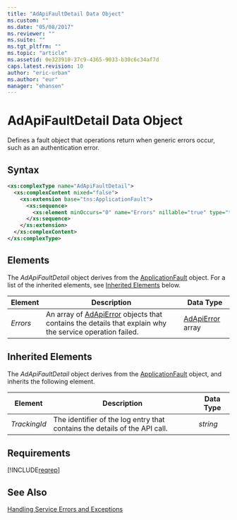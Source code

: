 ```yaml
---
title: "AdApiFaultDetail Data Object"
ms.custom: ""
ms.date: "05/08/2017"
ms.reviewer: ""
ms.suite: ""
ms.tgt_pltfrm: ""
ms.topic: "article"
ms.assetid: 0e323910-37c9-4365-9033-b30c6c34af7d
caps.latest.revision: 10
author: "eric-urban"
ms.author: "eur"
manager: "ehansen"
---
```

# AdApiFaultDetail Data Object
Defines a fault object that operations return when generic errors occur, such as an authentication error.

## Syntax

```xml
<xs:complexType name="AdApiFaultDetail">
  <xs:complexContent mixed="false">
    <xs:extension base="tns:ApplicationFault">
      <xs:sequence>
        <xs:element minOccurs="0" name="Errors" nillable="true" type="tns:ArrayOfAdApiError" />
      </xs:sequence>
    </xs:extension>
  </xs:complexContent>
</xs:complexType>
```

## <a name="Elements"></a>Elements
The *AdApiFaultDetail* object derives from the [ApplicationFault](../reporting-api/applicationfault-data-object.md) object. For a list of the inherited elements, see [Inherited Elements](#InheritedElements) below.

|Element|Description|Data Type|
|-----------|---------------|-------------|
|*Errors*|An array of [AdApiError](../reporting-api/adapierror-data-object.md) objects that contains the details that explain why the service operation failed.|[AdApiError](../reporting-api/adapierror-data-object.md) array|

## <a name="InheritedElements"></a>Inherited Elements
The *AdApiFaultDetail* object derives from the [ApplicationFault](../reporting-api/applicationfault-data-object.md) object, and inherits the following element. 

|Element|Description|Data Type|
|-----------|---------------|-------------|
|*TrackingId*|The identifier of the log entry that contains the details of the API call.|*string*|

## Requirements
[!INCLUDE[reqrep](../reporting-api/includes/reqrep.md)]
## See Also
[Handling Service Errors and Exceptions](https://msdn.microsoft.com/library/bing-ads-error-handling-guide.aspx)

